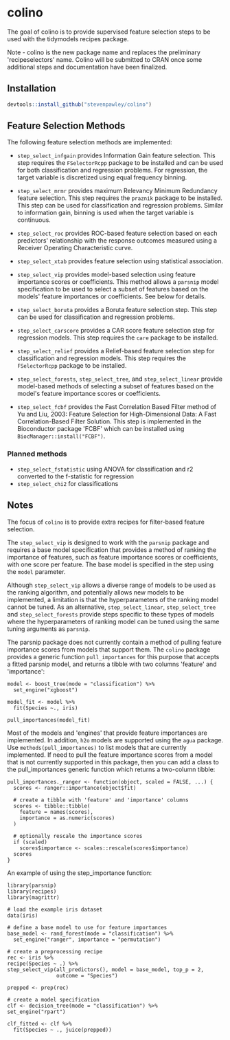 # colino

The goal of colino is to provide supervised feature selection steps to be used
with the tidymodels recipes package.

Note - colino is the new package name and replaces the preliminary
'recipeselectors' name. Colino will be submitted to CRAN once some additional
steps and documentation have been finalized.

## Installation

``` r
devtools::install_github("stevenpawley/colino")
```

## Feature Selection Methods

The following feature selection methods are implemented:

- `step_select_infgain` provides Information Gain feature selection. This step
requires the `FSelectorRcpp` package to be installed and can be used for both
classification and regression problems. For regression, the target variable is
discretized using equal frequency binning.

- `step_select_mrmr` provides maximum Relevancy Minimum Redundancy feature
selection. This step requires the `praznik` package to be installed. This step
can be used for classification and regression problems. Similar to information
gain, binning is used when the target variable is continuous.

- `step_select_roc` provides ROC-based feature selection based on each
predictors' relationship with the response outcomes measured using a Receiver
Operating Characteristic curve.

- `step_select_xtab` provides feature selection using statistical association.

- `step_select_vip` provides model-based selection using feature importance
scores or coefficients. This method allows a `parsnip` model specification to be
used to select a subset of features based on the models' feature importances or
coefficients. See below for details.

- `step_select_boruta` provides a Boruta feature selection step. This step can
be used for classification and regression problems.

- `step_select_carscore` provides a CAR score feature selection step for
regression models. This step requires the `care` package to be installed.

- `step_select_relief` provides a Relief-based feature selection step for
classification and regression models. This step requires the `FSelectorRcpp`
package to be installed.

- `step_select_forests`, `step_select_tree`, and `step_select_linear` provide
model-based methods of selecting a subset of features based on the model's
feature importance scores or coefficients.

- `step_select_fcbf` provides the Fast Correlation Based Filter method of Yu and Liu, 2003: Feature Selection for High-Dimensional Data: A Fast Correlation-Based Filter Solution. This step is implemented in the Bioconductor package 'FCBF' which can be installed using `BiocManager::install("FCBF")`.

### Planned methods

- `step_select_fstatistic` using ANOVA for classification and r2 converted to the f-statistic for regression
- `step_select_chi2` for classifications

## Notes

The focus of `colino` is to provide extra recipes for filter-based 
feature selection.

The `step_select_vip` is designed to work with the `parsnip` package and
requires a base model specification that provides a method of ranking the
importance of features, such as feature importance scores or coefficients, with
one score per feature. The base model is specified in the step using the `model`
parameter.

Although `step_select_vip` allows a diverse range of models to be used as the
ranking algorithm, and potentially allows new models to be implemented, a
limitation is that the hyperparameters of the ranking model cannot be tuned. As
an alternative, `step_select_linear`, `step_select_tree` and
`step_select_forests` provide steps specific to these types of models where the
hyperparameters of ranking model can be tuned using the same tuning arguments as
`parsnip`.

The parsnip package does not currently contain a method of pulling feature
importance scores from models that support them. The `colino` package provides a
generic function `pull_importances` for this purpose that accepts a fitted
parsnip model, and returns a tibble with two columns 'feature' and 'importance':

```
model <- boost_tree(mode = "classification") %>%
  set_engine("xgboost")

model_fit <- model %>% 
  fit(Species ~., iris)

pull_importances(model_fit)
```

Most of the models and 'engines' that provide feature importances are
implemented. In addition, `h2o` models are supported using the `agua` package.
Use `methods(pull_importances)` to list models that are currently implemented.
If need to pull the feature importance scores from a model that is not currently
supported in this package, then you can add a class to the pull_importances
generic function which returns a two-column tibble:

```
pull_importances._ranger <- function(object, scaled = FALSE, ...) {
  scores <- ranger::importance(object$fit)

  # create a tibble with 'feature' and 'importance' columns
  scores <- tibble::tibble(
    feature = names(scores),
    importance = as.numeric(scores)
  )

  # optionally rescale the importance scores
  if (scaled)
    scores$importance <- scales::rescale(scores$importance)
  scores
}
```

An example of using the step_importance function:

```
library(parsnip)
library(recipes)
library(magrittr)

# load the example iris dataset
data(iris)

# define a base model to use for feature importances
base_model <- rand_forest(mode = "classification") %>%
  set_engine("ranger", importance = "permutation")

# create a preprocessing recipe
rec <- iris %>%
recipe(Species ~ .) %>%
step_select_vip(all_predictors(), model = base_model, top_p = 2,
                outcome = "Species")

prepped <- prep(rec)

# create a model specification
clf <- decision_tree(mode = "classification") %>%
set_engine("rpart")

clf_fitted <- clf %>%
  fit(Species ~ ., juice(prepped))
```
